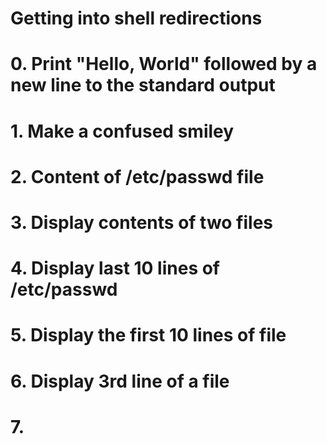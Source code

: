 # Getting into shell redirections
# 0. Print "Hello, World" followed by a new line to the standard output
# 1. Make a confused smiley
# 2. Content of /etc/passwd file
# 3. Display contents of two files
# 4. Display last 10 lines of /etc/passwd
# 5. Display the first 10 lines of file  
# 6. Display 3rd line of a file
# 7. 
